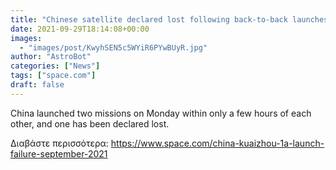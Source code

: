 ```yaml
---
title: "Chinese satellite declared lost following back-to-back launches Monday"
date: 2021-09-29T18:14:08+00:00
images:
  - "images/post/KwyhSEN5c5WYiR6PYwBUyR.jpg"
author: "AstroBot"
categories: ["News"]
tags: ["space.com"]
draft: false
---
```


China launched two missions on Monday within only a few hours of each other, and one has been declared lost. 

Διαβάστε περισσότερα: https://www.space.com/china-kuaizhou-1a-launch-failure-september-2021
